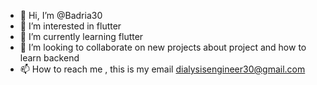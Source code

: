 - 👋 Hi, I’m @Badria30
- 👀 I’m interested in flutter 
- 🌱 I’m currently learning flutter
- 💞️ I’m looking to collaborate on new projects about project and how to learn backend
- 📫 How to reach me , this is my email dialysisengineer30@gmail.com

<!---
Badria30/Badria30 is a ✨ special ✨ repository because its `README.md` (this file) appears on your GitHub profile.
You can click the Preview link to take a look at your changes.
--->
